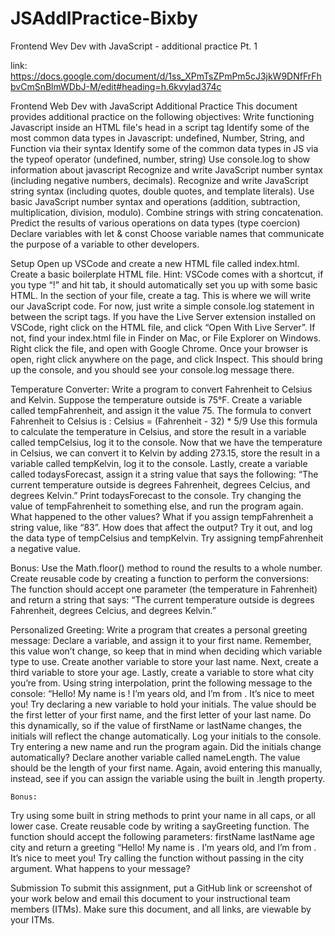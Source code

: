 # JSAddlPractice-Bixby

Frontend Wev Dev with JavaScript - additional practice Pt. 1

link: https://docs.google.com/document/d/1ss_XPmTsZPmPm5cJ3jkW9DNfFrFhbvCmSnBlmWDbJ-M/edit#heading=h.6kvylad374c

Frontend Web Dev with JavaScript
Additional Practice
This document provides additional practice on the following objectives:
Write functioning Javascript inside an HTML file's head in a script tag
Identify some of the most common data types in Javascript: undefined, Number, String, and Function via their syntax
Identify some of the common data types in JS via the typeof operator (undefined, number, string)
Use console.log to show information about javascript
Recognize and write JavaScript number syntax (including negative numbers, decimals).
Recognize and write JavaScript string syntax (including quotes, double quotes, and template literals).
Use basic JavaScript number syntax and operations (addition, subtraction, multiplication, division, modulo).
Combine strings with string concatenation.
Predict the results of various operations on data types (type coercion)
Declare variables with let & const
Choose variable names that communicate the purpose of a variable to other developers.

Setup
Open up VSCode and create a new HTML file called index.html.
Create a basic boilerplate HTML file. Hint: VSCode comes with a shortcut, if you type “!” and hit tab, it should automatically set you up with some basic HTML.
In the <head> section of your file, create a <script></script> tag. This is where we will write our JavaScript code.
For now, just write a simple console.log statement in between the script tags.
If you have the Live Server extension installed on VSCode, right click on the HTML file, and click “Open With Live Server”. If not, find your index.html file in Finder on Mac, or File Explorer on Windows. Right click the file, and open with Google Chrome.
Once your browser is open, right click anywhere on the page, and click Inspect.
This should bring up the console, and you should see your console.log message there.

Temperature Converter:
Write a program to convert Fahrenheit to Celsius and Kelvin.
Suppose the temperature outside is 75°F. Create a variable called tempFahrenheit, and assign it the value 75.
The formula to convert Fahrenheit to Celsius is : Celsius = (Fahrenheit - 32) \* 5/9
Use this formula to calculate the temperature in Celsius, and store the result in a variable called tempCelsius, log it to the console.
Now that we have the temperature in Celsius, we can convert it to Kelvin by adding 273.15, store the result in a variable called tempKelvin, log it to the console.
Lastly, create a variable called todaysForecast, assign it a string value that says the following: “The current temperature outside is <temp in Fahrenheit> degrees Fahrenheit, <temp in celsius> degrees Celcius, and <temp in Kelvin> degrees Kelvin.” Print todaysForecast to the console.
Try changing the value of tempFahrenheit to something else, and run the program again. What happened to the other values?
What if you assign tempFahrenheit a string value, like “83”. How does that affect the output? Try it out, and log the data type of tempCelsius and tempKelvin.
Try assigning tempFahrenheit a negative value.

Bonus:
Use the Math.floor() method to round the results to a whole number.
Create reusable code by creating a function to perform the conversions:
The function should accept one parameter (the temperature in Fahrenheit) and return a string that says: “The current temperature outside is <temp in Fahrenheit> degrees Fahrenheit, <temp in celsius> degrees Celcius, and <temp in Kelvin> degrees Kelvin.”

Personalized Greeting:
Write a program that creates a personal greeting message:
Declare a variable, and assign it to your first name. Remember, this value won’t change, so keep that in mind when deciding which variable type to use.
Create another variable to store your last name.
Next, create a third variable to store your age.
Lastly, create a variable to store what city you’re from.
Using string interpolation, print the following message to the console: “Hello! My name is <first name> <last name>! I’m <age> years old, and I’m from <city>. It’s nice to meet you!
Try declaring a new variable to hold your initials. The value should be the first letter of your first name, and the first letter of your last name. Do this dynamically, so if the value of firstName or lastName changes, the initials will reflect the change automatically. Log your initials to the console.
Try entering a new name and run the program again. Did the initials change automatically?
Declare another variable called nameLength. The value should be the length of your first name. Again, avoid entering this manually, instead, see if you can assign the variable using the built in .length property.

    Bonus:

Try using some built in string methods to print your name in all caps, or all lower case.
Create reusable code by writing a sayGreeting function. The function should accept the following parameters:
firstName
lastName
age
city
and return a greeting “Hello! My name is <first name> <last name>.
I’m <age> years old, and I’m from <city>. It’s nice to meet you!
Try calling the function without passing in the city argument. What happens to your message?

Submission
To submit this assignment, put a GitHub link or screenshot of your work below and email this document to your instructional team members (ITMs). Make sure this document, and all links, are viewable by your ITMs.
